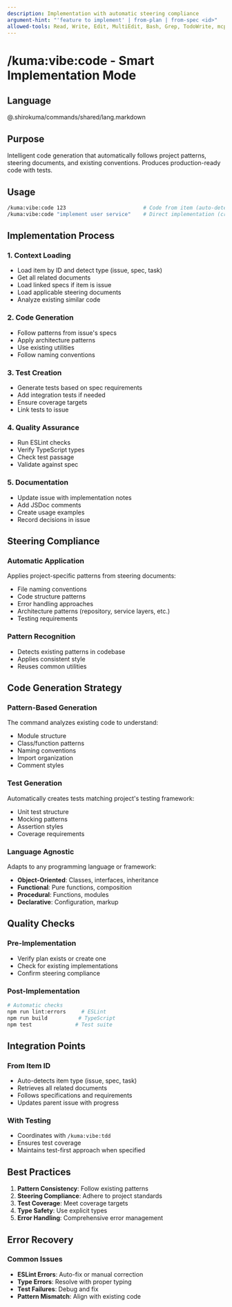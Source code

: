 ```yaml
---
description: Implementation with automatic steering compliance
argument-hint: "'feature to implement' | from-plan | from-spec <id>"
allowed-tools: Read, Write, Edit, MultiEdit, Bash, Grep, TodoWrite, mcp__shirokuma-kb__get_item
---
```


# /kuma:vibe:code - Smart Implementation Mode

## Language

@.shirokuma/commands/shared/lang.markdown

## Purpose

Intelligent code generation that automatically follows project patterns, steering documents, and existing conventions. Produces production-ready code with tests.

## Usage

```bash
/kuma:vibe:code 123                         # Code from item (auto-detect type)
/kuma:vibe:code "implement user service"    # Direct implementation (creates issue)
```

## Implementation Process

### 1. Context Loading
- Load item by ID and detect type (issue, spec, task)
- Get all related documents
- Load linked specs if item is issue
- Load applicable steering documents
- Analyze existing similar code

### 2. Code Generation
- Follow patterns from issue's specs
- Apply architecture patterns
- Use existing utilities
- Follow naming conventions

### 3. Test Creation
- Generate tests based on spec requirements
- Add integration tests if needed
- Ensure coverage targets
- Link tests to issue

### 4. Quality Assurance
- Run ESLint checks
- Verify TypeScript types
- Check test passage
- Validate against spec

### 5. Documentation
- Update issue with implementation notes
- Add JSDoc comments
- Create usage examples
- Record decisions in issue

## Steering Compliance

### Automatic Application
Applies project-specific patterns from steering documents:
- File naming conventions
- Code structure patterns
- Error handling approaches
- Architecture patterns (repository, service layers, etc.)
- Testing requirements

### Pattern Recognition
- Detects existing patterns in codebase
- Applies consistent style
- Reuses common utilities

## Code Generation Strategy

### Pattern-Based Generation
The command analyzes existing code to understand:
- Module structure
- Class/function patterns
- Naming conventions
- Import organization
- Comment styles

### Test Generation
Automatically creates tests matching project's testing framework:
- Unit test structure
- Mocking patterns
- Assertion styles
- Coverage requirements

### Language Agnostic
Adapts to any programming language or framework:
- **Object-Oriented**: Classes, interfaces, inheritance
- **Functional**: Pure functions, composition
- **Procedural**: Functions, modules
- **Declarative**: Configuration, markup

## Quality Checks

### Pre-Implementation
- Verify plan exists or create one
- Check for existing implementations
- Confirm steering compliance

### Post-Implementation
```bash
# Automatic checks
npm run lint:errors     # ESLint
npm run build          # TypeScript
npm test              # Test suite
```

## Integration Points

### From Item ID
- Auto-detects item type (issue, spec, task)
- Retrieves all related documents
- Follows specifications and requirements
- Updates parent issue with progress

### With Testing
- Coordinates with `/kuma:vibe:tdd`
- Ensures test coverage
- Maintains test-first approach when specified

## Best Practices

1. **Pattern Consistency**: Follow existing patterns
2. **Steering Compliance**: Adhere to project standards
3. **Test Coverage**: Meet coverage targets
4. **Type Safety**: Use explicit types
5. **Error Handling**: Comprehensive error management

## Error Recovery

### Common Issues
- **ESLint Errors**: Auto-fix or manual correction
- **Type Errors**: Resolve with proper typing
- **Test Failures**: Debug and fix
- **Pattern Mismatch**: Align with existing code

